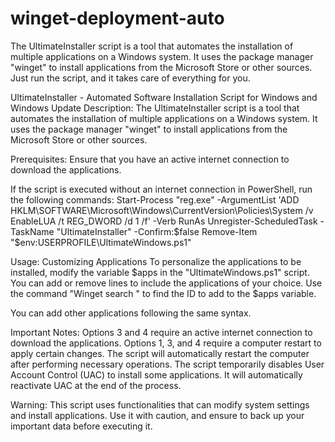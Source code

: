 # winget-deployment-auto
The UltimateInstaller script is a tool that automates the installation of multiple applications on a Windows system. It uses the package manager "winget" to install applications from the Microsoft Store or other sources. Just run the script, and it takes care of everything for you.

UltimateInstaller - Automated Software Installation Script for Windows and Windows Update
Description:
The UltimateInstaller script is a tool that automates the installation of multiple applications on a Windows system. It uses the package manager "winget" to install applications from the Microsoft Store or other sources.

Prerequisites:
Ensure that you have an active internet connection to download the applications.

If the script is executed without an internet connection in PowerShell, run the following commands:
Start-Process "reg.exe" -ArgumentList 'ADD HKLM\SOFTWARE\Microsoft\Windows\CurrentVersion\Policies\System /v EnableLUA /t REG_DWORD /d 1 /f' -Verb RunAs
Unregister-ScheduledTask -TaskName "UltimateInstaller" -Confirm:$false
Remove-Item "$env:USERPROFILE\UltimateWindows.ps1"

Usage:
Customizing Applications
To personalize the applications to be installed, modify the variable $apps in the "UltimateWindows.ps1" script. You can add or remove lines to include the applications of your choice.
Use the command "Winget search <application name>" to find the ID to add to the $apps variable.

You can add other applications following the same syntax.

Important Notes:
Options 3 and 4 require an active internet connection to download the applications.
Options 1, 3, and 4 require a computer restart to apply certain changes. The script will automatically restart the computer after performing necessary operations.
The script temporarily disables User Account Control (UAC) to install some applications. It will automatically reactivate UAC at the end of the process.

Warning:
This script uses functionalities that can modify system settings and install applications. Use it with caution, and ensure to back up your important data before executing it.
